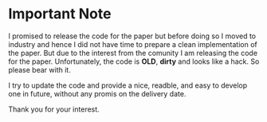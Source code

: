 # Important Note
I promised to release the code for the paper but before doing so I moved to industry and hence I did not have time to prepare a clean implementation of the paper. But due to the interest from the comunity I am releasing the code for the paper. Unfortunately, the code is **OLD**, **dirty** and looks like a hack. So please bear with it.


I try to update the code and provide a nice, readble, and easy to develop one in future, without any promis on the delivery date.

Thank you for your interest.
